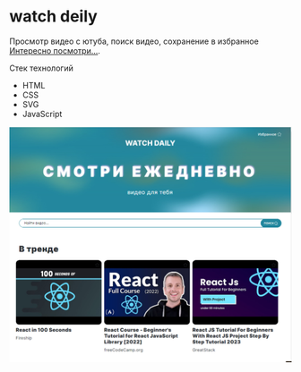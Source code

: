# watch deily
Просмотр видео с ютуба, поиск видео, сохранение в избранное
 [Интересно посмотри...](https://watch-daily.netlify.app/). 

 
Стек технологий
* HTML
* CSS
* SVG
* JavaScript

![banner](https://github.com/dianaveselkina/video-jokes/blob/main/watch%20deily.jpg)
